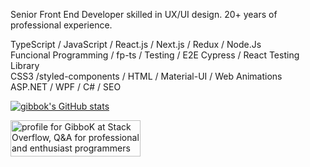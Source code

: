 Senior Front End Developer skilled in UX/UI design. 20+ years of professional experience.

TypeScript / JavaScript / React.js / Next.js / Redux / Node.Js\
Funcional Programming / fp-ts / Testing / E2E Cypress / React Testing Library\
CSS3 /styled-components / HTML / Material-UI / Web Animations\
ASP.NET / WPF / C# / SEO

[![gibbok's GitHub stats](https://github-readme-stats-eight-alpha-95.vercel.app/api?username=gibbok&count_private=true&show_icons=true)](https://github.com/gibbok)  

<a href="https://stackoverflow.com/users/379008/gibbok"><img src="https://stackoverflow.com/users/flair/379008.png" width="208" height="58" alt="profile for GibboK at Stack Overflow, Q&amp;A for professional and enthusiast programmers" title="profile for GibboK at Stack Overflow, Q&amp;A for professional and enthusiast programmers"></a>
